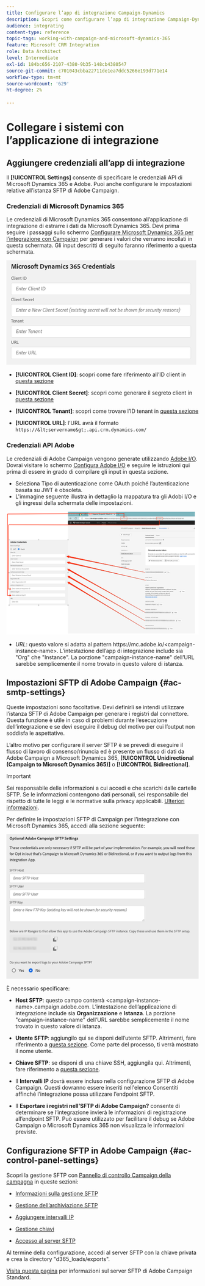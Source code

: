 ```yaml
---
title: Configurare l’app di integrazione Campaign-Dynamics
description: Scopri come configurare l’app di integrazione Campaign-Dynamics
audience: integrating
content-type: reference
topic-tags: working-with-campaign-and-microsoft-dynamics-365
feature: Microsoft CRM Integration
role: Data Architect
level: Intermediate
exl-id: 184bc656-2107-4380-9b35-148cb4380547
source-git-commit: c701043cbba22711de1ea7ddc5266e193d771e14
workflow-type: tm+mt
source-wordcount: '629'
ht-degree: 2%

---
```


# Collegare i sistemi con l’applicazione di integrazione

## Aggiungere credenziali all’app di integrazione

Il **[!UICONTROL Settings]** consente di specificare le credenziali API di Microsoft Dynamics 365 e Adobe. Puoi anche configurare le impostazioni relative all’istanza SFTP di Adobe Campaign.

### Credenziali di Microsoft Dynamics 365

Le credenziali di Microsoft Dynamics 365 consentono all’applicazione di integrazione di estrarre i dati da Microsoft Dynamics 365.  Devi prima seguire i passaggi sullo schermo [Configurare Microsoft Dynamics 365 per l’integrazione con Campaign](../../integrating/using/d365-acs-configure-d365.md) per generare i valori che verranno incollati in questa schermata. Gli input descritti di seguito faranno riferimento a questa schermata.

![](assets/do-not-localize/d365-to-acs-ui-page-workflows-settings-d365.png)

* **[!UICONTROL Client ID]**: scopri come fare riferimento all’ID client in [questa sezione](../../integrating/using/d365-acs-configure-d365.md#register-a-new-app)

* **[!UICONTROL Client Secret]**: scopri come generare il segreto client in [questa sezione](../../integrating/using/d365-acs-configure-d365.md#generate-a-client-secret)

* **[!UICONTROL Tenant]**: scopri come trovare l’ID tenant in [questa sezione](../../integrating/using/d365-acs-configure-d365.md#get-the-tenant-id)

* **[!UICONTROL URL]**: l’URL avrà il formato `https://&lt;servername&gt;.api.crm.dynamics.com/`

### Credenziali API Adobe

Le credenziali di Adobe Campaign vengono generate utilizzando [Adobe I/O](https://www.adobe.io/). Dovrai visitare lo schermo [Configura Adobe I/O](../../integrating/using/d365-acs-configure-adobe-io.md) e seguire le istruzioni qui prima di essere in grado di compilare gli input in questa sezione.

* Seleziona Tipo di autenticazione come OAuth poiché l’autenticazione basata su JWT è obsoleta.
* L&#39;immagine seguente illustra in dettaglio la mappatura tra gli Adobi I/O e gli ingressi della schermata delle impostazioni.

![](assets/do-not-localize/d365-to-acs-ui-page-workflows-settings-adobeio.png)

* *URL*: questo valore si adatta al pattern https\://mc.adobe.io/&lt;campaign-instance-name>. L’intestazione dell’app di integrazione include sia &quot;Org&quot; che &quot;Instance&quot;. La porzione &quot;campaign-instance-name&quot; dell’URL sarebbe semplicemente il nome trovato in questo valore di istanza.

## Impostazioni SFTP di Adobe Campaign {#ac-smtp-settings}

Queste impostazioni sono facoltative. Devi definirli se intendi utilizzare l’istanza SFTP di Adobe Campaign per generare i registri dal connettore. Questa funzione è utile in caso di problemi durante l’esecuzione dell’integrazione e se devi eseguire il debug del motivo per cui l’output non soddisfa le aspettative.

L’altro motivo per configurare il server SFTP è se prevedi di eseguire il flusso di lavoro di consenso/rinuncia ed è presente un flusso di dati da Adobe Campaign a Microsoft Dynamics 365, **[!UICONTROL Unidirectional (Campaign to Microsoft Dynamics 365)]** o **[!UICONTROL Bidirectional]**.

>[!IMPORTANT]
>
>Sei responsabile delle informazioni a cui accedi e che scarichi dalle cartelle SFTP. Se le informazioni contengono dati personali, sei responsabile del rispetto di tutte le leggi e le normative sulla privacy applicabili. [Ulteriori informazioni](../../integrating/using/d365-acs-notices-and-recommendations.md#acs-msdyn-manage-privacy).
>

Per definire le impostazioni SFTP di Campaign per l’integrazione con Microsoft Dynamics 365, accedi alla sezione seguente:

![](assets/do-not-localize/d365-to-acs-ui-page-workflows-settings-sftp.png)

È necessario specificare:

* **Host SFTP**: questo campo conterrà &lt;campaign-instance-name>.campaign.adobe.com. L’intestazione dell’applicazione di integrazione include sia **Organizzazione** e **Istanza**. La porzione &quot;campaign-instance-name&quot; dell’URL sarebbe semplicemente il nome trovato in questo valore di istanza.

* **Utente SFTP**: aggiungilo qui se disponi dell’utente SFTP. Altrimenti, fare riferimento a [questa sezione](#ac-control-panel-settings). Come parte del processo, ti verrà mostrato il nome utente.

* **Chiave SFTP**: se disponi di una chiave SSH, aggiungila qui. Altrimenti, fare riferimento a [questa sezione](#ac-control-panel-settings).

* Il **Intervalli IP** dovrà essere incluso nella configurazione SFTP di Adobe Campaign. Questi dovranno essere inseriti nell&#39;elenco Consentiti affinché l’integrazione possa utilizzare l’endpoint SFTP.

* Il **Esportare i registri nell’SFTP di Adobe Campaign?** consente di determinare se l’integrazione invierà le informazioni di registrazione all’endpoint SFTP. Può essere utilizzato per facilitare il debug se Adobe Campaign o Microsoft Dynamics 365 non visualizza le informazioni previste.

## Configurazione SFTP in Adobe Campaign {#ac-control-panel-settings}

Scopri la gestione SFTP con [Pannello di controllo Campaign della campagna](https://experienceleague.adobe.com/docs/control-panel/using/control-panel-home.html?lang=it) in queste sezioni:

* [Informazioni sulla gestione SFTP](https://experienceleague.adobe.com/docs/control-panel/using/sftp-management/about-sftp-management.html?lang=it#sftp-management)

* [Gestione dell’archiviazione SFTP](https://experienceleague.adobe.com/docs/control-panel/using/sftp-management/key-management.html#installing-ssh-key)

* [Aggiungere intervalli IP](https://experienceleague.adobe.com/docs/control-panel/using/sftp-management/ip-range-allow-listing.html#sftp-management)

* [Gestione chiavi](https://experienceleague.adobe.com/docs/control-panel/using/sftp-management/key-management.html#sftp-management)

* [Accesso al server SFTP](https://experienceleague.adobe.com/docs/control-panel/using/sftp-management/logging-into-sftp-server.html#sftp-management)

Al termine della configurazione, accedi al server SFTP con la chiave privata e crea la directory &quot;d365_loads/exports&quot;.

[Visita questa pagina](https://experienceleague.adobe.com/docs/campaign-standard-learn/control-panel/sftp-management/monitoring-server-capacity.html?lang=it#sftp-management) per informazioni sul server SFTP di Adobe Campaign Standard.
